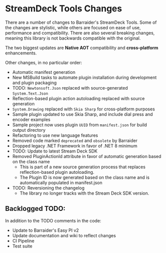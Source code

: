 # StreamDeck Tools Changes

There are a number of changes to Barraider's StreamDeck Tools. Some of the changes are stylistic, while others are focused on ease of use, performance and compatibility. There are also several breaking changes, meaning this library is not backwards compatible with the original.

The two biggest updates are **Native AOT** compatibility and **cross-platform** enhancements.

Other changes, in no particular order:

- Automatic manifest generation
- New MSBuild tasks to automate plugin installation during development and plugin packaging
- TODO: `Newtonsoft.Json` replaced with source-generated `System.Text.Json`
- Reflection-based plugin action autoloading replaced with source generation
- `System.Drawing` replaced with `Skia Sharp` for cross-platform purposes
- Sample plugin updated to use Skia Sharp, and include dial press and encoder examples
- Sample project now uses plugin `UUID` from `manifest.json` for build output directory
- Refactoring to use new language features
- Removed code marked `deprecated` and `obsolete` by Barraider
- Dropped legacy .NET Framework in favor of .NET 8 minimum
- TODO: Update to latest Stream Deck SDK 
- Removed PluginActionId attribute in favor of automatic generation based on the class name
  - This is part of a new source generation process that replaces reflection-based plugin autoloading.
  - The Plugin ID is now generated based on the class name and is automatically populated in manifest.json
- TODO: Reversioning the changelog
  - The library no longer tracks with the Stream Deck SDK version.

## Backlogged TODO:

In addition to the TODO comments in the code:

- Update to Barraider's Easy PI v2
- Update documentation and wiki to reflect changes
- CI Pipeline
- Test suite
